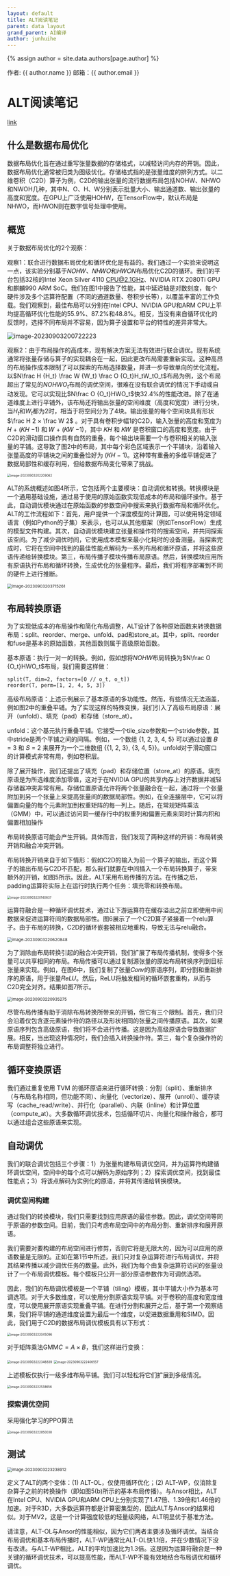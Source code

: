 ```yaml
---
layout: default
title: ALT阅读笔记
parent: data layout
grand_parent: AI编译
author: junhuihe
---
```


{% assign author = site.data.authors[page.author] %}
<div> 作者: {{ author.name }}  
 邮箱：{{ author.email }}
</div>

<script type="text/javascript" async
  src="https://cdnjs.cloudflare.com/ajax/libs/mathjax/2.7.7/MathJax.js?config=TeX-MML-AM_CHTML">
</script>

<script type="text/x-mathjax-config">
  MathJax.Hub.Config({
    tex2jax: {
      inlineMath: [['$','$'], ['\\(','\\)']],
      processEscapes: true
    }
  });
</script>

# ALT阅读笔记

[link](./ALT.pdf)

## 什么是数据布局优化

数据布局优化旨在通过重写张量数据的存储格式，以减轻访问内存的开销。因此，数据布局优化通常被归类为图级优化。存储格式指的是张量维度的排列方式。以二维卷积（C2D）算子为例，C2D的输出张量的流行数据布局包括NOHW、NHWO和NWOH几种，其中N、O、H、W分别表示批量大小、输出通道数、输出张量的高度和宽度。在GPU上广泛使用HOHW，在TensorFlow中，默认布局是NHWO，而HWON则在数字信号处理中使用。

## 概览

关于数据布局优化的2个观察：

观察1：联合进行数据布局优化和循环优化是有益的。我们通过一个实验来说明这一点，该实验分别基于𝑁𝑂𝐻𝑊、𝑁𝐻𝑊𝑂和𝐻𝑊𝑂𝑁布局优化C2D的循环。我们的平台包括32核的Intel Xeon Silver 4110 [CPU@2.1GHz](mailto:CPU@2.1GHz)、NVIDIA RTX 2080Ti GPU和麒麟990 ARM SoC。我们在图1中报告了性能，其中延迟轴是对数刻度，每个硬件涉及多个运算符配置（不同的通道数量、卷积步长等），以覆盖丰富的工作负载。我们观察到，最佳布局可以分别在Intel CPU、NVIDIA GPU和ARM CPU上平均提高循环优化性能的55.9%、87.2%和48.8%。相反，当没有来自循环优化的反馈时，选择不同布局并不容易，因为算子设置和平台的特性的差异非常大。

![image-20230903200722223](./ALT%E9%98%85%E8%AF%BB%E7%AC%94%E8%AE%B0.assets/image-20230903200722223.png)

观察2：由于布局操作的高成本，现有解决方案无法有效进行联合调优。现有系统通常将张量存储与算子的实现耦合在一起，因此更改布局需要重新实现。这种高昂的布局操作成本限制了可以探索的布局选择数量，并进一步导致单向的优化流程。以$N\frac H {H_t}  \frac W {W_t} \frac O {O_t}H_tW_tO_t$布局为例，这个布局超出了常见的$NOHWO_t$布局的调优空间，很难在没有联合调优的情况下手动或自动发现。它可以实现比$N\frac O {O_t}HWO_t$快32.4%的性能改进。除了在通道维度上进行平铺外，该布局还将输出张量的空间维度（高度和宽度）进行分块，当$H_t$和$W_t$都为2时，相当于将空间分为了4块。输出张量的每个空间块具有形状$\frac H 2 × \frac W 2$ 。对于具有卷积步幅1的C2D，输入张量的高度和宽度为 𝐻 + (𝐾𝐻 −1) 和 𝑊 + (𝐾𝑊 −1)，其中 𝐾𝐻 和 𝐾𝑊 是卷积窗口的高度和宽度。由于C2D的滑动窗口操作具有自然的重叠，每个输出块需要一个与卷积相关的输入张量的平铺。这导致了图2中的布局，其中每个彩色区域表示一个平铺块，沿着输入张量高度的平铺块之间的重叠恰好为 (𝐾𝐻 − 1)。这种带有重叠的多维平铺促进了数据局部性和缓存利用，但给数据布局变化带来了挑战。

<img src="./ALT%E9%98%85%E8%AF%BB%E7%AC%94%E8%AE%B0.assets/image-20230903202209062.png" alt="image-20230903202209062" style="zoom: 50%;" />

ALT的系统概述如图4所示，它包括两个主要模块：自动调优和转换。转换模块是一个通用基础设施，通过易于使用的原始函数实现低成本的布局和循环操作。基于此，自动调优模块通过在原始函数的参数空间中搜索来执行数据布局和循环优化。ALT的工作流程如下：首先，用户提供一个深度模型的计算图，可以使用特定领域语言（例如Python的子集）来表示，也可以从其他框架（例如TensorFlow）生成的模型文件构建。其次，自动调优模块建立张量和操作符的搜索空间，并共同探索该空间。为了减少调优时间，它使用成本模型来最小化耗时的设备测量。当探索完成时，它将在空间中找到的最佳性能点解码为一系列布局和循环原语，并将这些原语传递给转换模块。第三，布局传播子模块传播布局原语。然后，转换模块应用所有原语执行布局和循环转换，生成优化的张量程序。最后，我们将程序部署到不同的硬件上进行推断。

<img src="./ALT%E9%98%85%E8%AF%BB%E7%AC%94%E8%AE%B0.assets/image-20230903203715261.png" alt="image-20230903203715261" style="zoom:67%;" />

## 布局转换原语

为了实现低成本的布局操作和简化布局调整，ALT设计了各种原始函数来转换数据布局：split、reorder、merge、unfold、pad和store_at。其中，split、reorder和fuse是基本的原始函数，其他函数则属于高级原始函数。

基本原语：执行一对一的转换。例如，假如想将$NOHW$布局转换为$N\frac O {O_t}HWO_t$布局，我们需要这样做：

```
split(T, dim=2, factors=[O // o_t, o_t]) 
reorder(T, perm=[1, 2, 4, 5, 3])
```

高级布局原语：上述示例展示了基本原语的多功能性。然而，有些情况无法涵盖，例如图2中的重叠平铺。为了实现这样的特殊变换，我们引入了高级布局原语：展开（unfold）、填充（pad）和存储（store_at）。

unfold：这个基元执行重叠平铺。它接受一个tile_size参数和一个stride参数，其中stride是两个平铺之间的间隔。例如，一个数组 {1, 2, 3, 4, 5} 可以通过设置 𝐵 = 3 和 𝑆 = 2 来展开为一个二维数组 \{\{1, 2, 3\}, \{3, 4, 5\}\}。unfold对于滑动窗口的计算模式非常有用，例如卷积层。

除了展开操作，我们还提出了填充（pad）和存储位置（store_at）的原语。填充原语是为所选维度添加零值，这对于在NVIDIA GPU的共享内存上对齐数据并减轻存储器冲突非常有用。存储位置原语允许将两个张量融合在一起，通过将一个张量附加到另一个张量上来提高张量间的数据局部性。例如，在全连接层中，它可以将偏置向量的每个元素附加到权重矩阵的每一列上。随后，在常规矩阵乘法（GMM）中，可以通过访问同一缓存行中的权重列和偏置元素来同时计算内积和偏置相加操作

布局转换原语可能会产生开销。具体而言，我们发现了两种这样的开销：布局转换开销和融合冲突开销。

布局转换开销来自于如下情形：假如C2D的输入为前一个算子的输出，而这个算子的输出布局与C2D不匹配，那么我们就要在中间插入一个布局转换算子，带来额外的开销，如图5所示。因此，ALT采用布局传播的方法。在传播之后，padding运算符实际上在运行时执行两个任务：填充零和转换布局。

<img src="./ALT%E9%98%85%E8%AF%BB%E7%AC%94%E8%AE%B0.assets/image-20230903220140837.png" alt="image-20230903220140837" style="zoom:50%;" />

运算符融合是一种循环调优技术，通过让下游运算符在缓存溢出之前立即使用中间数据来促进运算符间的数据局部性。图6展示了一个C2D算子紧接着一个relu算子。由于布局的转换，C2D的循环嵌套被相应地重构，导致无法与relu融合。

<img src="./ALT%E9%98%85%E8%AF%BB%E7%AC%94%E8%AE%B0.assets/image-20230903220620848.png" alt="image-20230903220620848" style="zoom:67%;" />

为了消除由布局转换引起的融合冲突开销，我们扩展了布局传播机制，使得多个张量可以共享相同的布局。布局传播可以通过复制源张量的原始布局转换序列到目标张量来实现。例如，在图6中，我们复制了张量𝐶𝑜𝑛𝑣的原语序列，即分割和重新排序的原语，用于张量𝑅𝑒𝐿𝑈。然后，ReLU将触发相同的循环嵌套重构，从而与C2D完全对齐。结果如图7所示。

<img src="./ALT%E9%98%85%E8%AF%BB%E7%AC%94%E8%AE%B0.assets/image-20230903220935275.png" alt="image-20230903220935275" style="zoom:67%;" />

尽管布局传播有助于消除布局转换所带来的开销，但它有三个限制。首先，我们只会沿着仅包含逐元素操作符的路径以及形状相同的张量之间传播原语。其次，如果原语序列包含高级原语，我们将不会进行传播。这是因为高级原语会导致数据扩展。相反，当出现这种情况时，我们会插入转换操作符。第三，每个复杂操作符的布局调整将独立进行。

## 循环变换原语

我们通过重复使用 TVM 的循环原语来进行循环转换：分割（split）、重新排序（与布局名称相同，但功能不同）、向量化（vectorize）、展开（unroll）、缓存读写（cache_read/write）、并行化（parallel）、内联（inline）和计算位置（compute_at）。大多数循环调优技术，包括循环切片、向量化和操作融合，都可以通过组合这些原语来实现。

## 自动调优

我们的联合调优包括三个步骤：1）为张量构建布局调优空间，并为运算符构建循环调优空间，空间中的每个点可以解码为原始序列；2）探索调优空间，找到最佳性能点；3）将该点解码为实例化的原语，并将其传递给转换模块。

### 调优空间构建

通过我们的转换模块，我们只需要找到应用原语的最佳参数。因此，调优空间等同于原语的参数空间。目前，我们只考虑布局空间中的布局分割、重新排序和展开原语。

我们需要对要构建的布局空间进行修剪，否则它将是无限大的，因为可以应用的原语数量是无限的。正如在第1节中所述，我们只对复杂运算符进行布局调优，并将其结果传播以减少调优任务的数量。此外，我们为每个由复杂运算符访问的张量设计了一个布局调优模板。每个模板只公开一部分原语参数作为可调优选项。

因此，我们的布局调优模板是一个平铺（tiling）模板，其中平铺大小作为基本可调选项。对于大多数维度，可以使用分割原语实现平铺。对于卷积的高度和宽度维度，可以使用展开原语实现重叠平铺。在进行分割和展开之后，基于第一个观察结果，我们将平铺的通道维度设置为最后一个维度，以促进数据重用和SIMD。因此，我们用于C2D的数据布局调优模板具有以下形式：

<img src="./ALT%E9%98%85%E8%AF%BB%E7%AC%94%E8%AE%B0.assets/image-20230903222045096.png" alt="image-20230903222045096" style="zoom:50%;" />

对于矩阵乘法GMM$C = A \times B$，我们这样进行变换：

<img src="./ALT%E9%98%85%E8%AF%BB%E7%AC%94%E8%AE%B0.assets/image-20230903222346839.png" alt="image-20230903222346839" style="zoom:50%;" />

<img src="./ALT%E9%98%85%E8%AF%BB%E7%AC%94%E8%AE%B0.assets/image-20230903222406557.png" alt="image-20230903222406557" style="zoom:50%;" />

上述模板仅执行一级多维布局平铺。我们可以轻松将它们扩展到多级情况。

<img src="./ALT%E9%98%85%E8%AF%BB%E7%AC%94%E8%AE%B0.assets/image-20230903222538656.png" alt="image-20230903222538656" style="zoom:50%;" />

### 探索调优空间

采用强化学习的PPO算法

<img src="./ALT%E9%98%85%E8%AF%BB%E7%AC%94%E8%AE%B0.assets/image-20230903222850038.png" alt="image-20230903222850038" style="zoom:50%;" />

## 测试

<img src="./ALT%E9%98%85%E8%AF%BB%E7%AC%94%E8%AE%B0.assets/image-20230903223238912.png" alt="image-20230903223238912" style="zoom:67%;" />

定义了ALT的两个变体：(1) ALT-OL，仅使用循环优化；(2) ALT-WP，仅消除复杂算子之前的转换操作（即如图5(b)所示的基本布局传播）。与Ansor相比，ALT在Intel CPU、NVIDIA GPU和ARM CPU上分别实现了1.47倍、1.39倍和1.46倍的加速。对于R3D，大多数运算符都是计算密集型的，因此ALT与Ansor的结果相似。对于MV2，这是一个计算强度较低的轻量级网络，ALT明显优于基准方法。

请注意，ALT-OL与Ansor的性能相似，因为它们两者主要涉及循环调优。当结合布局调优和基本布局传播时，ALT-WP通常比ALT-OL快1.1倍，并在少数情况下没有改进。与ALT-WP相比，ALT的平均加速比为1.3倍。这是因为运算符融合是一种关键的循环调优技术，可以提高性能，而ALT-WP不能有效地结合布局调优和循环调优。